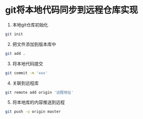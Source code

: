 # git将本地代码同步到远程仓库实现

1. 本地git仓库初始化

```sh
git init
```

2. 把文件添加到版本库中

```sh
git add .
```

3. 将本地代码提交

``````sh
git commit -m 'xxx'
``````

4. 关联到远程库

``````sh
git remote add origin '远程地址'
``````

5. 将本地库的内容推送到远程

``````sh
git push -u origin master
``````

